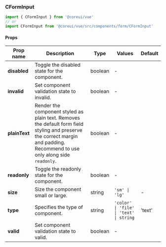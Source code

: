 ### CFormInput

```jsx
import { CFormInput } from '@coreui/vue'
// or
import CFormInput from '@coreui/vue/src/components/form/CFormInput'
```

#### Props

| Prop name     | Description                                                                                                                                                                 | Type    | Values                                  | Default |
| ------------- | --------------------------------------------------------------------------------------------------------------------------------------------------------------------------- | ------- | --------------------------------------- | ------- |
| **disabled**  | Toggle the disabled state for the component.                                                                                                                                | boolean | -                                       |         |
| **invalid**   | Set component validation state to invalid.                                                                                                                                  | boolean | -                                       |         |
| **plainText** | Render the component styled as plain text. Removes the default form field styling and preserve the correct margin and padding. Recommend to use only along side `readonly`. | boolean | -                                       |         |
| **readonly**  | Toggle the readonly state for the component.                                                                                                                                | boolean | -                                       |         |
| **size**      | Size the component small or large.                                                                                                                                          | string  | `'sm' \| 'lg'`                          | -       |
| **type**      | Specifies the type of component.                                                                                                                                            | string  | `'color' \| 'file' \| 'text' \| string` | 'text'  |
| **valid**     | Set component validation state to valid.                                                                                                                                    | boolean | -                                       |         |
